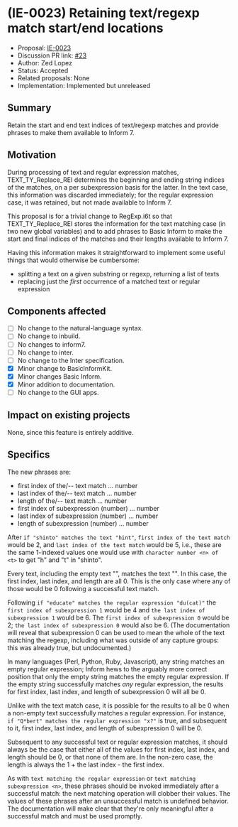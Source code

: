# (IE-0023) Retaining text/regexp match start/end locations

* Proposal: [IE-0023](0023-match-locations.md)
* Discussion PR link: [#23](https://github.com/ganelson/inform-evolution/pull/23)
* Author: Zed Lopez
* Status: Accepted
* Related proposals: None
* Implementation: Implemented but unreleased

## Summary

Retain the start and end text indices of text/regexp matches and provide phrases
to make them available to Inform 7.

## Motivation

During processing of text and regular expression matches, TEXT_TY_Replace_REI
determines the beginning and ending string indices of the matches, on a per
subexpression basis for the latter. In the text case, this information was
discarded immediately; for the regular expression case, it was retained, but
not made available to Inform 7.

This proposal is for a trivial change to RegExp.i6t so that TEXT_TY_Replace_REI
stores the information for the text matching case (in two new global variables)
and to add phrases to Basic Inform to make the start and final indices of the
matches and their lengths available to Inform 7.

Having this information makes it straightforward to implement some useful things
that would otherwise be cumbersome:

- splitting a text on a given substring or regexp, returning a list of texts
- replacing just the *first* occurrence of a matched text or regular expression

## Components affected

- [ ] No change to the natural-language syntax.
- [ ] No change to inbuild.
- [ ] No changes to inform7.
- [ ] No change to inter.
- [ ] No change to the Inter specification.
- [x] Minor change to BasicInformKit.
- [x] Minor changes Basic Inform.
- [x] Minor addition to documentation.
- [ ] No change to the GUI apps.

## Impact on existing projects

None, since this feature is entirely additive.

## Specifics

The new phrases are:

- first index of the/-- text match ... number
- last index of the/-- text match ... number
- length of the/-- text match ... number
- first index of subexpression (number) ... number
- last index of subexpression (number) ... number
- length of subexpression  (number) ... number

After `if "shinto" matches the text "hint"`, `first index of the text match`
would be 2, and `last index of the text match` would be 5, i.e., these are
the same 1-indexed values one would use with `character number <n> of <t>`
to get "h" and "t" in "shinto".

Every text, including the empty text "", matches the text "". In this case,
the first index, last index, and length are all 0. This is the only case where
any of those would be 0 following a successful text match.

Following `if "educate" matches the regular expression "du(cat)"` the `first
index of subexpression 1` would be 4 and `the last index of subexpression 1`
would be 6. The `first index of subexpression 0` would be 2; `the last index
of subexpression 0` would also be 6. (The documentation will reveal that
subexpression 0 can be used to mean the whole of the text matching the regexp,
including what was outside of any capture groups: this was already true, but
undocumented.)

In many languages (Perl, Python, Ruby, Javascript), any string matches an
empty regular expression; Inform hews to the arguably more correct position
that only the empty string matches the empty regular expression. If the empty
string successfully matches *any* regular expression, the results for first index,
last index, and length of subexpression 0 will all be 0.

Unlike with the text match case, it is possible for the results to all be 0
when a non-empty text successfully matches a regular expression. For instance,
`if "Q*bert" matches the regular expression "x?"` is true, and subsequent to
it, first index, last index, and length of subexpression 0 will be 0.

Subsequent to any successful text or regular expression matches, it should
always be the case that either all of the values for first index, last index,
and length should be 0, or that none of them are. In the non-zero case, the
length is always the 1 + the last index - the first index.

As with `text matching the regular expression` or `text matching subexpression
<n>`, these phrases should be invoked immediately after a successful match: the
next matching operation will clobber their values. The values of these phrases
after an unsuccessful match is undefined behavior. The documentation will make
clear that they're only meaningful after a successful match and must be used
promptly.

